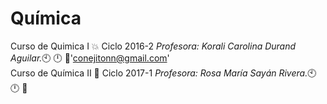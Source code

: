 # Química
Curso de Quimica I :boom: Ciclo 2016-2 _Profesora: Korali Carolina Durand Aguilar._:clock10: :clock12: :e-mail:'conejitonn@gmail.com'<br /> 
Curso de Química II :blue_book: Ciclo 2017-1 _Profesora: Rosa María Sayán Rivera._:clock10: :clock12: :e-mail:
